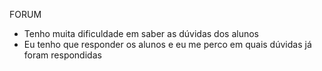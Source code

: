 FORUM

- Tenho muita dificuldade em saber as dúvidas dos alunos
- Eu tenho que responder os alunos e eu me perco em quais dúvidas já foram respondidas 
